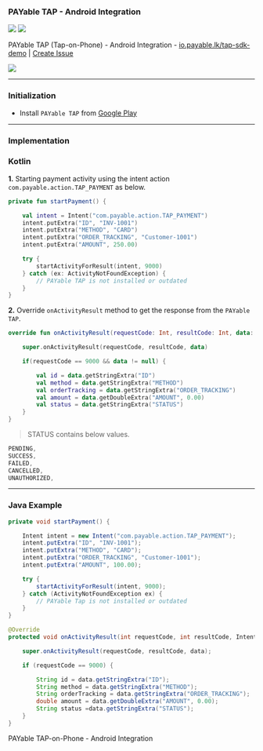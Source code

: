 ### PAYable TAP - Android Integration

[![](https://i.imgur.com/b9OtvVc.png)](https://play.google.com/store/apps/details?id=com.payable.taponphone)
[![](https://i.imgur.com/ERpCDa7.png)](https://www.payable.lk)

PAYable TAP (Tap-on-Phone) - Android Integration - [io.payable.lk/tap-sdk-demo](https://io.payable.lk/tap-sdk-demo) | [Create Issue](https://github.com/payable/tap-sdk-demo/issues/new)

[![](https://github.com/payable/tap-sdk-demo/actions/workflows/android.yml/badge.svg)](https://github.com/payable/tap-sdk-demo/actions)

<hr>

### Initialization 

* Install `PAYable TAP` from [Google Play](https://play.google.com/store/apps/details?id=com.payable.taponphone)

<hr>

### Implementation

### Kotlin

<b>1.</b> Starting payment activity using the intent action `com.payable.action.TAP_PAYMENT` as below.

```kotlin
private fun startPayment() {

    val intent = Intent("com.payable.action.TAP_PAYMENT")
    intent.putExtra("ID", "INV-1001")
    intent.putExtra("METHOD", "CARD")
    intent.putExtra("ORDER_TRACKING", "Customer-1001")
    intent.putExtra("AMOUNT", 250.00)

    try {
        startActivityForResult(intent, 9000)
    } catch (ex: ActivityNotFoundException) {
        // PAYable TAP is not installed or outdated
    }
}
```

<b>2.</b> Override `onActivityResult` method to get the response from the `PAYable TAP`.

```kotlin
override fun onActivityResult(requestCode: Int, resultCode: Int, data: Intent?) {

    super.onActivityResult(requestCode, resultCode, data)

    if(requestCode == 9000 && data != null) {

        val id = data.getStringExtra("ID")
        val method = data.getStringExtra("METHOD")
        val orderTracking = data.getStringExtra("ORDER_TRACKING")
        val amount = data.getDoubleExtra("AMOUNT", 0.00)
        val status = data.getStringExtra("STATUS")
    }
}
```

> STATUS contains below values.

```kotlin
PENDING,
SUCCESS,
FAILED,
CANCELLED,
UNAUTHORIZED,
```

<hr>

### Java Example

```java
private void startPayment() {

    Intent intent = new Intent("com.payable.action.TAP_PAYMENT");
    intent.putExtra("ID", "INV-1001");
    intent.putExtra("METHOD", "CARD");
    intent.putExtra("ORDER_TRACKING", "Customer-1001");
    intent.putExtra("AMOUNT", 100.00);

    try {
        startActivityForResult(intent, 9000);
    } catch (ActivityNotFoundException ex) {
        // PAYable Tap is not installed or outdated
    }
}

@Override
protected void onActivityResult(int requestCode, int resultCode, Intent data) {

    super.onActivityResult(requestCode, resultCode, data);

    if (requestCode == 9000) {

        String id = data.getStringExtra("ID");
        String method = data.getStringExtra("METHOD");
        String orderTracking = data.getStringExtra("ORDER_TRACKING");
        double amount = data.getDoubleExtra("AMOUNT", 0.00);
        String status =data.getStringExtra("STATUS");
    }
}
```

PAYable TAP-on-Phone - Android Integration
